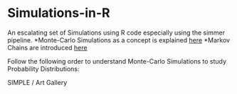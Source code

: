 # Simulations-in-R
An escalating set of Simulations using R code especially using the simmer pipeline. 
*Monte-Carlo Simulations as a concept is explained [here]([url](https://www.wikiwand.com/en/articles/Monte_Carlo_method))
*Markov Chains are introduced [here]([url](https://www.wikiwand.com/en/articles/Markov_chain))

Follow the following order to understand Monte-Carlo Simulations to study Probability Distributions:

SIMPLE / Art Gallery 
